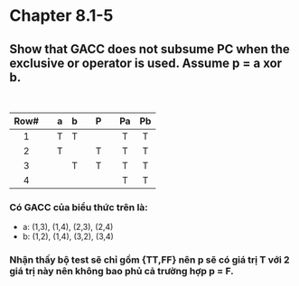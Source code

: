 # Chapter 8.1-5
## Show that GACC does not subsume PC when the exclusive or operator is used. Assume p = a xor b.
<br>

| Row# 	|   	| a 	| b 	|   	| P 	|   	| Pa 	| Pb 	|
|:----:	|:-:	|:-:	|:-:	|:-:	|:-:	|:-:	|:--:	|:--:	|
| 1    	|   	| T 	| T 	|   	|   	|   	| T  	| T  	|
| 2    	|   	| T 	|   	|   	| T 	|   	| T  	| T  	|
| 3    	|   	|   	| T 	|   	| T 	|   	| T  	| T  	|
| 4    	|   	|   	|   	|   	|   	|   	| T  	| T  	|

### Có GACC của biểu thức trên là:
- a: (1,3), (1,4), (2,3), (2,4)
- b: (1,2), (1,4), (3,2), (3,4)

### Nhận thấy bộ test sẽ chỉ gồm {TT,FF} nên p sẽ có giá trị T với 2 giá trị này nên không bao phủ cả trường hợp p = F.


